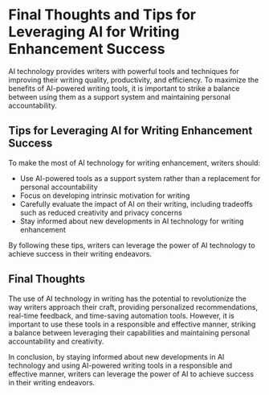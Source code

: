 Final Thoughts and Tips for Leveraging AI for Writing Enhancement Success
================================================================================================

AI technology provides writers with powerful tools and techniques for improving their writing quality, productivity, and efficiency. To maximize the benefits of AI-powered writing tools, it is important to strike a balance between using them as a support system and maintaining personal accountability.

Tips for Leveraging AI for Writing Enhancement Success
------------------------------------------------------

To make the most of AI technology for writing enhancement, writers should:

* Use AI-powered tools as a support system rather than a replacement for personal accountability
* Focus on developing intrinsic motivation for writing
* Carefully evaluate the impact of AI on their writing, including tradeoffs such as reduced creativity and privacy concerns
* Stay informed about new developments in AI technology for writing enhancement

By following these tips, writers can leverage the power of AI technology to achieve success in their writing endeavors.

Final Thoughts
--------------

The use of AI technology in writing has the potential to revolutionize the way writers approach their craft, providing personalized recommendations, real-time feedback, and time-saving automation tools. However, it is important to use these tools in a responsible and effective manner, striking a balance between leveraging their capabilities and maintaining personal accountability and creativity.

In conclusion, by staying informed about new developments in AI technology and using AI-powered writing tools in a responsible and effective manner, writers can leverage the power of AI to achieve success in their writing endeavors.
